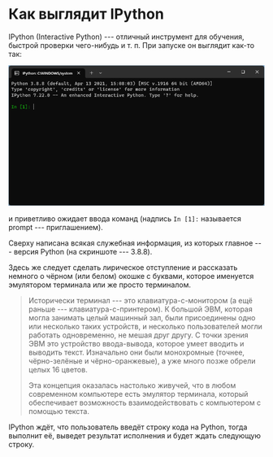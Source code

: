 # Как выглядит IPython

IPython (Interactive Python) --- отличный инструмент для обучения, быстрой проверки чего-нибудь и т. п.
При запуске он выглядит как-то так:

![IPython при запуске](images/01_00_00_ipython.png)

и приветливо ожидает ввода команд (надпись `In [1]:` называется prompt --- приглашением).

Сверху написана всякая служебная информация, из которых главное --- версия Python (на скриншоте --- 3.8.8).

Здесь же следует сделать лирическое отступление и рассказать немного о чёрном (или белом) окошке с буквами,
которое именуется эмулятором терминала или же просто терминалом.

> Исторически терминал --- это клавиатура-с-монитором (а ещё раньше --- клавиатура-с-принтером). К большой ЭВМ,
которая могла занимать целый машинный зал, были присоединены одно или несколько таких устройств, и несколько
пользователей могли работать одновременно, не мешая друг другу. С точки зрения ЭВМ это устройство ввода-вывода,
которое умеет вводить и выводить текст. Изначально они были монохромные (точнее, чёрно-зелёные и чёрно-оранжевые),
а уже много позже обрели целых 16 цветов.
> 
> Эта концепция оказалась настолько живучей, что в любом современном компьютере есть эмулятор терминала, который
обеспечивает возможность взаимодействовать с компьютером с помощью текста.

IPython ждёт, что пользователь введёт строку кода на Python, тогда выполнит её, выведет результат исполнения
и будет ждать следующую строку.
